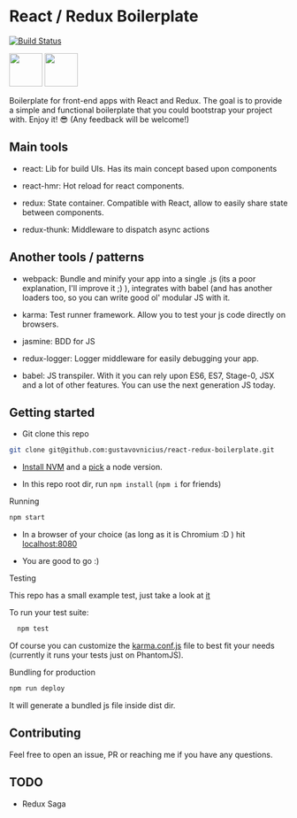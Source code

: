 React / Redux Boilerplate
======================================
[![Build Status](https://travis-ci.org/gustavovnicius/react-redux-boilerplate.svg?branch=master)](https://travis-ci.org/gustavovnicius/react-redux-boilerplate)

<a href='https://facebook.github.io/react/'><img src='https://facebook.github.io/react/img/logo.svg' height='60'></a> <a href='http://redux.js.org'><img src='https://raw.githubusercontent.com/reactjs/redux/master/logo/logo.png' height='60'></a>

Boilerplate for front-end apps with React and Redux. The goal is to provide a simple and functional boilerplate that you could bootstrap your project with. Enjoy it! :sunglasses: (Any feedback will be welcome!)

Main tools
-----------------------------------

- react: Lib for build UIs. Has its main concept based upon components

- react-hmr: Hot reload for react components.

- redux: State container. Compatible with React, allow to easily share state between components.

- redux-thunk: Middleware to dispatch async actions

Another tools / patterns
----------------------------------

- webpack: Bundle and minify your app into a single .js (its a poor explanation, I'll improve it ;) ), integrates with babel (and has another loaders too, so you can write good ol' modular JS with it.

- karma: Test runner framework. Allow you to test your js code directly on browsers.

- jasmine: BDD for JS

- redux-logger: Logger middleware for easily debugging your app.

- babel: JS transpiler. With it you can rely upon ES6, ES7, Stage-0, JSX and a lot of other features. You can use the next generation JS today.

Getting started
---------------------

- Git clone this repo

```sh
git clone git@github.com:gustavovnicius/react-redux-boilerplate.git
```

- [Install NVM](https://github.com/creationix/nvm#install-script) and a [pick](https://github.com/creationix/nvm#usage) a node version.

- In this repo root dir, run `npm install` (`npm i` for friends)

Running

```sh
npm start
```
- In a browser of your choice (as long as it is Chromium :D ) hit [localhost:8080](localhost:8080)

- You are good to go :)

Testing

This repo has a small example test, just take a look at [it](https://github.com/gustavovnicius/react-redux-boilerplate/blob/master/specs/components/single.spec.js)

To run your test suite:
```sh
  npm test
```

Of course you can customize the [karma.conf.js](https://github.com/gustavovnicius/react-redux-boilerplate/blob/master/karma.conf.js) file to best fit your needs (currently it runs your tests just on PhantomJS).

Bundling for production

```sh
npm run deploy
```

It will generate a bundled js file inside dist dir.

Contributing
------------------

Feel free to open an issue, PR or reaching me if you have any questions.

TODO
----

- Redux Saga
